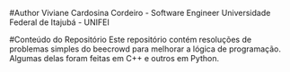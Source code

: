 #Author
Viviane Cardosina Cordeiro - Software Engineer 
Universidade Federal de Itajubá - UNIFEI

#Conteúdo do Repositório
Este repositório contém resoluções de problemas simples do beecrowd para melhorar a lógica de programação.
Algumas delas foram feitas em C++ e outros em Python.
